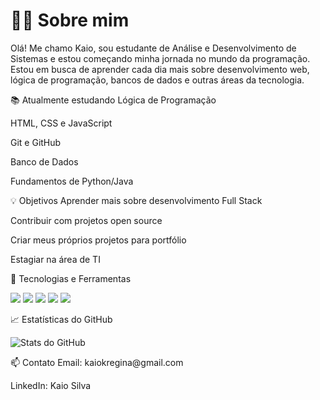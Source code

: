 # 🧑‍💻 Sobre mim
Olá! Me chamo Kaio, sou estudante de Análise e Desenvolvimento de Sistemas e estou começando minha jornada no mundo da programação. Estou em busca de aprender cada dia mais sobre desenvolvimento web, lógica de programação, bancos de dados e outras áreas da tecnologia.

📚 Atualmente estudando
Lógica de Programação

HTML, CSS e JavaScript

Git e GitHub

Banco de Dados 

Fundamentos de Python/Java

💡 Objetivos
Aprender mais sobre desenvolvimento Full Stack

Contribuir com projetos open source

Criar meus próprios projetos para portfólio

Estagiar na área de TI

🔧 Tecnologias e Ferramentas
<p> <img src="https://img.shields.io/badge/HTML5-E34F26?style=flat&logo=html5&logoColor=white"/> <img src="https://img.shields.io/badge/CSS3-1572B6?style=flat&logo=css3&logoColor=white"/> <img src="https://img.shields.io/badge/JavaScript-F7DF1E?style=flat&logo=javascript&logoColor=black"/> <img src="https://img.shields.io/badge/Git-F05032?style=flat&logo=git&logoColor=white"/> <img src="https://img.shields.io/badge/GitHub-181717?style=flat&logo=github&logoColor=white"/> </p>
📈 Estatísticas do GitHub
<p> <img src="https://github-readme-stats.vercel.app/api?username=kaiocolombo&show_icons=true&theme=default" alt="Stats do GitHub"/> </p>
📫 Contato
Email: kaiokregina@gmail.com

LinkedIn: Kaio Silva

